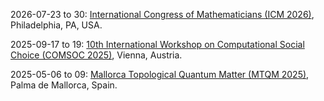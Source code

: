 2026-07-23 to 30: [International Congress of Mathematicians (ICM 2026)](https://icm2026.org), Philadelphia, PA, USA.

2025-09-17 to 19: [10th International Workshop on Computational Social Choice (COMSOC 2025)](https://www.ac.tuwien.ac.at/comsoc2025/), Vienna, Austria.

2025-05-06 to 09: [Mallorca Topological Quantum Matter (MTQM 2025)](https://mtqm25.com/), Palma de Mallorca, Spain.

